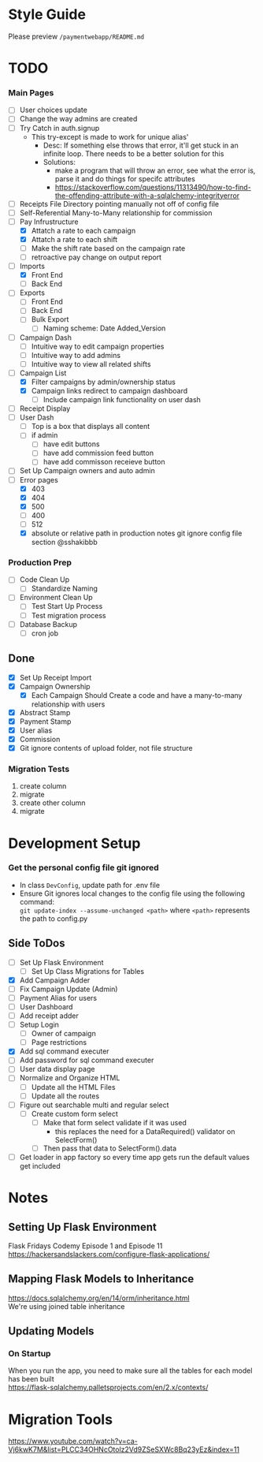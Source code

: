 # Style Guide
Please preview `/paymentwebapp/README.md`

# TODO  
### Main Pages  
- [ ] User choices update
- [ ] Change the way admins are created
- [ ] Try Catch in auth.signup  
    - This try-except is made to work for unique alias'  
        - Desc: If something else throws that error, it'll get stuck in an infinite loop. There needs to be a better solution for this  
        - Solutions:  
            - make a program that will throw an error, see what the error is, parse it and do things for specifc attributes  
            - https://stackoverflow.com/questions/11313490/how-to-find-the-offending-attribute-with-a-sqlalchemy-integrityerror  
- [ ] Receipts File Directory pointing manually not off of config file  
- [ ] Self-Referential Many-to-Many relationship for commission  
- [ ] Pay Infrustructure  
    - [x] Attatch a rate to each campaign  
    - [x] Attatch a rate to each shift  
    - [ ] Make the shift rate based on the campaign rate  
    - [ ] retroactive pay change on output report  
- [ ] Imports  
    - [x] Front End  
    - [ ] Back End  
- [ ] Exports  
    - [ ] Front End  
    - [ ] Back End  
    - [ ] Bulk Export
        - [ ] Naming scheme: Date Added_Version
- [ ] Campaign Dash
    - [ ] Intuitive way to edit campaign properties
    - [ ] Intuitive way to add admins
    - [ ] Intuitive way to view all related shifts
- [ ] Campaign List
    - [x] Filter campaigns by admin/ownership status
    - [x] Campaign links redirect to campaign dashboard  
        - [ ] Include campaign link functionality on user dash
- [ ] Receipt Display  
- [ ] User Dash  
    - [ ] Top is a box that displays all content  
    - [ ] if admin  
        - [ ] have edit buttons  
        - [ ] have add commission feed button  
        - [ ] have add commisson receieve button  
- [ ] Set Up Campaign owners and auto admin  
- [ ] Error pages   
    - [x] 403  
    - [x] 404  
    - [x] 500  
    - [ ] 400  
    - [ ] 512
    - [x] absolute or relative path in production notes git ignore config file section @sshakibbb  

### Production Prep  
- [ ] Code Clean Up  
    - [ ] Standardize Naming  
- [ ] Environment Clean Up  
    - [ ] Test Start Up Process  
    - [ ] Test migration process  
- [ ] Database Backup  
    - [ ] cron job  
  
## Done  
- [x] Set Up Receipt Import  
- [x] Campaign Ownership  
    - [x] Each Campaign Should Create a code and have a many-to-many relationship with users  
- [x] Abstract Stamp  
- [x] Payment Stamp  
- [x] User alias  
- [x] Commission  
- [x] Git ignore contents of upload folder, not file structure  

### Migration Tests  
1. create column  
2. migrate  
3. create other column  
4. migrate  
  
# Development Setup  
### Get the personal config file git ignored  
- In class ```DevConfig```, update path for .env file  
- Ensure Git ignores local changes to the config file using the following command:  
    ```git update-index --assume-unchanged <path>``` where ```<path>``` represents the path to config.py  
  
## Side ToDos  
- [ ] Set Up Flask Environment  
    - [ ] Set Up Class Migrations for Tables  
- [x] Add Campaign Adder  
- [ ] Fix Campaign Update (Admin)  
- [ ] Payment Alias for users  
- [ ] User Dashboard  
- [ ] Add receipt adder  
- [ ] Setup Login  
    - [ ] Owner of campaign  
    - [ ] Page restrictions  
- [x] Add sql command executer  
- [ ] Add password for sql command executer  
- [ ] User data display page  
- [ ] Normalize and Organize HTML  
    - [ ] Update all the HTML Files  
    - [ ] Update all the routes  
- [ ] Figure out searchable multi and regular select   
    - [ ] Create custom form select  
        - [ ] Make that form select validate if it was used  
            - this replaces the need for a DataRequired() validator on SelectForm()  
        - [ ] Then pass that data to SelectForm().data  
- [ ] Get loader in app factory so every time app gets run the default values get included  
  
# Notes  
  
## Setting Up Flask Environment  
Flask Fridays Codemy Episode 1 and Episode 11  
https://hackersandslackers.com/configure-flask-applications/  
  
## Mapping Flask Models to Inheritance  
https://docs.sqlalchemy.org/en/14/orm/inheritance.html  
We're using joined table inheritance  
  
## Updating Models  
### On Startup  
When you run the app, you need to make sure all the tables for each model has been built  
https://flask-sqlalchemy.palletsprojects.com/en/2.x/contexts/  
  
  
# Migration Tools  
https://www.youtube.com/watch?v=ca-Vj6kwK7M&list=PLCC34OHNcOtolz2Vd9ZSeSXWc8Bq23yEz&index=11  
